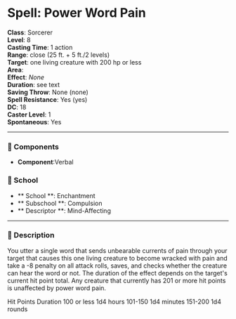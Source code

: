 
# Spell: Power Word Pain
**Class**: Sorcerer  
**Level**: 8  
**Casting Time**: 1 action  
**Range**: close (25 ft. + 5 ft./2 levels)  
**Target**: one living creature with 200 hp or less  
**Area**:   
**Effect**: _None_  
**Duration**: see text  
**Saving Throw**: None (none)  
**Spell Resistance**: Yes (yes)  
**DC**: 18  
**Caster Level**: 1  
**Spontaneous**: Yes

---

### 🔮 Components
- **Component**:Verbal

### 🏫 School
- ** School **: Enchantment
- ** Subschool **: Compulsion
- ** Descriptor **: Mind-Affecting
---

### 📜 Description
You utter a single word that sends unbearable currents of pain through your target that causes this one living creature to become wracked with pain and take a -8 penalty on all attack rolls, saves, and checks whether the creature can hear the word or not. The duration of the effect depends on the target's current hit point total. Any creature that currently has 201 or more hit points is unaffected by power word pain.

Hit Points       Duration 
100 or less    1d4 hours 
101-150         1d4 minutes 
151-200         1d4 rounds
